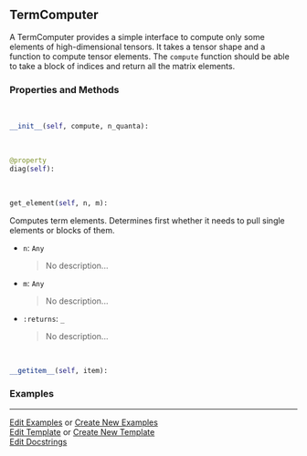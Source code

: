 ## <a id="Psience.BasisReps.Terms.TermComputer">TermComputer</a>
A TermComputer provides a simple interface to compute only some elements of high-dimensional tensors.
It takes a tensor shape and a function to compute tensor elements.
The `compute` function should be able to take a block of indices and return all the matrix elements.

### Properties and Methods
<a id="Psience.BasisReps.Terms.TermComputer.__init__" class="docs-object-method">&nbsp;</a>
```python
__init__(self, compute, n_quanta): 
```

<a id="Psience.BasisReps.Terms.TermComputer.diag" class="docs-object-method">&nbsp;</a>
```python
@property
diag(self): 
```

<a id="Psience.BasisReps.Terms.TermComputer.get_element" class="docs-object-method">&nbsp;</a>
```python
get_element(self, n, m): 
```
Computes term elements.
        Determines first whether it needs to pull single elements or blocks of them.
- `n`: `Any`
    >No description...
- `m`: `Any`
    >No description...
- `:returns`: `_`
    >No description...

<a id="Psience.BasisReps.Terms.TermComputer.__getitem__" class="docs-object-method">&nbsp;</a>
```python
__getitem__(self, item): 
```

### Examples


___

[Edit Examples](https://github.com/McCoyGroup/References/edit/gh-pages/Documentation/examples/Psience/BasisReps/Terms/TermComputer.md) or 
[Create New Examples](https://github.com/McCoyGroup/References/new/gh-pages/?filename=Documentation/examples/Psience/BasisReps/Terms/TermComputer.md) <br/>
[Edit Template](https://github.com/McCoyGroup/References/edit/gh-pages/Documentation/templates/Psience/BasisReps/Terms/TermComputer.md) or 
[Create New Template](https://github.com/McCoyGroup/References/new/gh-pages/?filename=Documentation/templates/Psience/BasisReps/Terms/TermComputer.md) <br/>
[Edit Docstrings](https://github.com/McCoyGroup/Psience/edit/master/BasisReps/Terms.py?message=Update%20Docs)